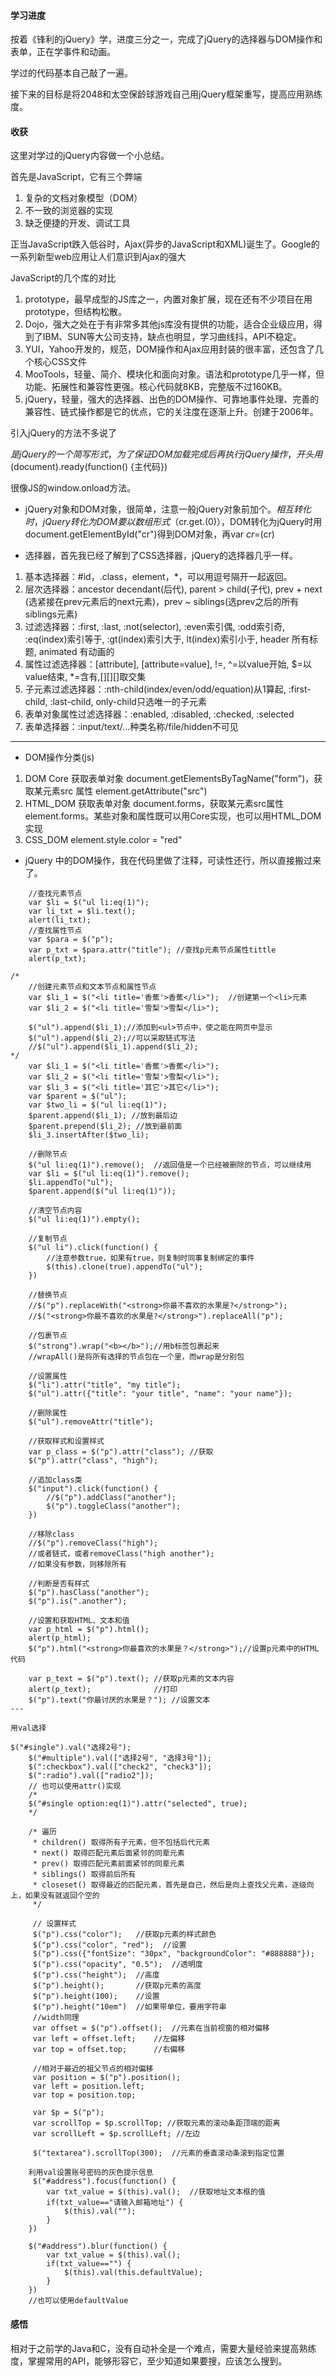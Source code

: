 #### 学习进度

按着《锋利的jQuery》学，进度三分之一，完成了jQuery的选择器与DOM操作和表单，正在学事件和动画。

学过的代码基本自己敲了一遍。

接下来的目标是将2048和太空保龄球游戏自己用jQuery框架重写，提高应用熟练度。

#### 收获

这里对学过的jQuery内容做一个小总结。

首先是JavaScript，它有三个弊端

1. 复杂的文档对象模型（DOM）
2. 不一致的浏览器的实现
3. 缺乏便捷的开发、调试工具

正当JavaScript跌入低谷时，Ajax(异步的JavaScript和XML)诞生了。Google的一系列新型web应用让人们意识到Ajax的强大

JavaScript的几个库的对比

1. prototype，最早成型的JS库之一，内置对象扩展，现在还有不少项目在用prototype，但结构松散。
2. Dojo，强大之处在于有非常多其他js库没有提供的功能，适合企业级应用，得到了IBM、SUN等大公司支持，缺点也明显，学习曲线抖，API不稳定。
3. YUI，Yahoo开发的，规范，DOM操作和Ajax应用封装的很丰富，还包含了几个核心CSS文件
4. MooTools，轻量、简介、模块化和面向对象。语法和prototype几乎一样，但功能、拓展性和兼容性更强。核心代码就8KB，完整版不过160KB。
5. jQuery，轻量，强大的选择器、出色的DOM操作、可靠地事件处理、完善的兼容性、链式操作都是它的优点，它的关注度在逐渐上升。创建于2006年。

引入jQuery的方法不多说了

$是jQuery的一个简写形式，为了保证DOM加载完成后再执行jQuery操作，开头用$(document).ready(function() {主代码})

很像JS的window.onload方法。

- jQuery对象和DOM对象，很简单，注意一般jQuery对象前加个$。相互转化时，jQuery转化为DOM要以数组形式（$cr.get.(0)），DOM转化为jQuery时用document.getElementById("cr")得到DOM对象，再var $cr=$(cr)

- 选择器，首先我已经了解到了CSS选择器，jQuery的选择器几乎一样。
 1. 基本选择器：#id，.class，element，*，可以用逗号隔开一起返回。
 2. 层次选择器：ancestor decendant(后代), parent > child(子代), prev + next (选紧接在prev元素后的next元素)，prev ~ siblings(选prev之后的所有siblings元素)
 3. 过滤选择器：:first, :last, :not(selector), :even索引偶, :odd索引奇, :eq(index)索引等于, :gt(index)索引大于, lt(index)索引小于, header 所有标题, animated 有动画的
 4. 属性过滤选择器：[attribute], [attribute=value], !=, ^=以value开始, $=以value结束, *=含有,[][][]取交集
 5. 子元素过滤选择器：:nth-child(index/even/odd/equation)从1算起, :first-child, :last-child, only-child只选唯一的子元素
 6. 表单对象属性过滤选择器：:enabled, :disabled, :checked, :selected
 7. 表单选择器：:input/text/...种类名称/file/hidden不可见

---

- DOM操作分类(js)
 1. DOM Core 获取表单对象 document.getElementsByTagName("form")，获取某元素src 属性 element.getAttribute("src")
 2. HTML_DOM 获取表单对象 document.forms，获取某元素src属性 element.forms。某些对象和属性既可以用Core实现，也可以用HTML_DOM实现
 3. CSS_DOM element.style.color = "red"

- jQuery 中的DOM操作，我在代码里做了注释，可读性还行，所以直接搬过来了。
```
	//查找元素节点
	var $li = $("ul li:eq(1)");
	var li_txt = $li.text();
	alert(li_txt);
	//查找属性节点
	var $para = $("p");
	var p_txt = $para.attr("title"); //查找p元素节点属性tittle
	alert(p_txt);	

/*
	//创建元素节点和文本节点和属性节点
	var $li_1 = $("<li title='香蕉'>香蕉</li>");  //创建第一个<li>元素
	var $li_2 = $("<li title='雪梨'>雪梨</li>");
	
	$("ul").append($li_1);//添加到<ul>节点中，使之能在网页中显示
	$("ul").append($li_2);//可以采取链式写法
	//$("ul").append($li_1).append($li_2);
*/
	var $li_1 = $("<li title='香蕉'>香蕉</li>");
	var $li_2 = $("<li title='雪梨'>雪梨</li>");
	var $li_3 = $("<li title='其它'>其它</li>");
	var $parent = $("ul");
	var $two_li = $("ul li:eq(1)");
	$parent.append($li_1); //放到最后边
	$parent.prepend($li_2); //放到最前面
	$li_3.insertAfter($two_li);

	//删除节点
	$("ul li:eq(1)").remove();  //返回值是一个已经被删除的节点，可以继续用
	var $li = $("ul li:eq(1)").remove();
	$li.appendTo("ul");
	$parent.append($("ul li:eq(1)"));

	//清空节点内容
	$("ul li:eq(1)").empty();

	//复制节点
	$("ul li").click(function() {
		//注意参数true，如果有true，则复制时同事复制绑定的事件
		$(this).clone(true).appendTo("ul");
	})

	//替换节点
	//$("p").replaceWith("<strong>你最不喜欢的水果是?</strong>");
	//$("<strong>你最不喜欢的水果是?</strong>").replaceAll("p");

	//包裹节点
	$("strong").wrap("<b></b>");//用b标签包裹起来
	//wrapAll()是将所有选择的节点包在一个里，而wrap是分别包

	//设置属性
	$("li").attr("title", "my title");
	$("ul").attr({"title": "your title", "name": "your name"});

	//删除属性
	$("ul").removeAttr("title");

	//获取样式和设置样式
	var p_class = $("p").attr("class"); //获取
	$("p").attr("class", "high");

	//追加class类
	$("input").click(function() {
		//$("p").addClass("another");
		$("p").toggleClass("another");
	})

	//移除class
	//$("p").removeClass("high"); 
	//或者链式，或者removeClass("high another");
	//如果没有参数，则移除所有

	//判断是否有样式
	$("p").hasClass("another");
	$("p").is(".another");

	//设置和获取HTML、文本和值
	var p_html = $("p").html();
	alert(p_html);
	$("p").html("<strong>你最喜欢的水果是？</strong>");//设置p元素中的HTML代码

	var p_text = $("p").text();	//获取p元素的文本内容
	alert(p_text);				//打印
	$("p").text("你最讨厌的水果是？"); //设置文本
---

用val选择

$("#single").val("选择2号");
	$("#multiple").val(["选择2号", "选择3号"]);
	$(":checkbox").val(["check2", "check3"]);
	$(":radio").val(["radio2"]);
	// 也可以使用attr()实现
	/*
	$("#single option:eq(1)").attr("selected", true);
	*/

	/* 遍历
	 * children() 取得所有子元素，但不包括后代元素
	 * next() 取得匹配元素后面紧邻的同辈元素
	 * prev() 取得匹配元素前面紧邻的同辈元素
	 * siblings() 取得前后所有
	 * closeset() 取得最近的匹配元素，首先是自己，然后是向上查找父元素，逐级向上，如果没有就返回个空的
	 */

	 // 设置样式
	 $("p").css("color");	//获取p元素的样式颜色
	 $("p").css("color", "red");  //设置
	 $("p").css({"fontSize": "30px", "backgroundColor": "#888888"});
	 $("p").css("opacity", "0.5");  //透明度
	 $("p").css("height"); 	//高度
	 $("p").height();		//获取p元素的高度
	 $("p").height(100);	//设置
	 $("p").height("10em")	//如果带单位，要用字符串
	 //width同理
	 var offset = $("p").offset();	//元素在当前视窗的相对偏移
	 var left = offset.left;	//左偏移
	 var top = offset.top;		//右偏移

	 //相对于最近的祖父节点的相对偏移
	 var position = $("p").position();
	 var left = position.left;
	 var top = position.top;

	 var $p = $("p");
	 var scrollTop = $p.scrollTop; //获取元素的滚动条距顶端的距离
	 var scrollLeft = $p.scrollLeft; //左边

	 $("textarea").scrollTop(300);  //元素的垂直滚动条滚到指定位置

	利用val设置账号密码的灰色提示信息
	 $("#address").focus(function() {
		var txt_value = $(this).val();  //获取地址文本框的值
		if(txt_value=="请输入邮箱地址") {
			$(this).val("");
		}
	})

	$("#address").blur(function() {
		var txt_value = $(this).val();
		if(txt_value=="") {
			$(this).val(this.defaultValue);
		}
	})
	//也可以使用defaultValue
```
#### 感悟

相对于之前学的Java和C，没有自动补全是一个难点，需要大量经验来提高熟练度，掌握常用的API，能够形容它，至少知道如果要搜，应该怎么搜到。


